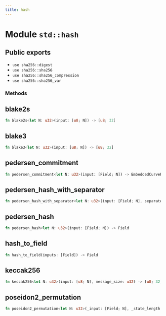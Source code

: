 ```yaml
---
title: hash
---
```


# Module `std::hash`

## Public exports

 - `use sha256::digest`
 - `use sha256::sha256`
 - `use sha256::sha256_compression`
 - `use sha256::sha256_var`
### Methods

## blake2s

```rust
fn blake2s<let N: u32>(input: [u8; N]) -> [u8; 32]
```

## blake3

```rust
fn blake3<let N: u32>(input: [u8; N]) -> [u8; 32]
```

## pedersen_commitment

```rust
fn pedersen_commitment<let N: u32>(input: [Field; N]) -> EmbeddedCurvePoint
```

## pedersen_hash_with_separator

```rust
fn pedersen_hash_with_separator<let N: u32>(input: [Field; N], separator: u32) -> Field
```

## pedersen_hash

```rust
fn pedersen_hash<let N: u32>(input: [Field; N]) -> Field
```

## hash_to_field

```rust
fn hash_to_field(inputs: [Field]) -> Field
```

## keccak256

```rust
fn keccak256<let N: u32>(input: [u8; N], message_size: u32) -> [u8; 32]
```

## poseidon2_permutation

```rust
fn poseidon2_permutation<let N: u32>(_input: [Field; N], _state_length: u32) -> [Field; N]
```

